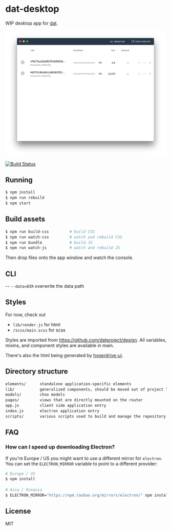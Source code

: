 
# dat-desktop

WIP desktop app for [dat](https://github.com/maxogden/dat).

![screenshot](screenshot.png)

[![Build Status](https://travis-ci.org/juliangruber/dat-desktop.svg?branch=master)](https://travis-ci.org/juliangruber/dat-desktop)

## Running

```bash
$ npm install
$ npm run rebuild
$ npm start
```

## Build assets

```bash
$ npm run build-css         # build CSS
$ npm run watch-css         # watch and rebuild CSS
$ npm run bundle            # build JS
$ npm run watch-js          # watch and rebuild JS
```

Then drop files onto the app window and watch the console.

## CLI

-- `--data=DIR` overwrite the data path

## Styles

For now, check out

- `lib/render.js` for html
- `/scss/main.scss` for scss

Styles are imported from https://github.com/datproject/design. All variables, mixins, and component styles are available in main.

There's also the html being generated by [hyperdrive-ui](https://github.com/karissa/hyperdrive-ui).

## Directory structure

```txt
elements/      standalone application-specific elements
lib/           generalized components, should be moved out of project later
models/        choo models
pages/         views that are directly mounted on the router
app.js         client side application entry
index.js       electron application entry
scripts/       various scripts used to build and manage the repository
```

## FAQ
### How can I speed up downloading Electron?
If you're Europe / US you might want to use a different mirror for `electron`.
You can set the `ELECTRON_MIRROR` variable to point to a different provider:
```sh
# Europe / US
$ npm install

# Asia / Oceania
$ ELECTRON_MIRROR="https://npm.taobao.org/mirrors/electron/" npm install
```

## License

  MIT
